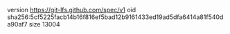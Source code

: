 version https://git-lfs.github.com/spec/v1
oid sha256:5cf5225facb14b16f816ef5bad12b9161433ed19ad5dfa6414a81f540da90af7
size 13004
